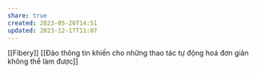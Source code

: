 ```yaml
---
share: true
created: 2023-05-26T14:51
updated: 2023-12-17T11:07
---
```

[[Fibery]]
[[Đảo thông tin khiến cho những thao tác tự động hoá đơn giản không thể làm được]]
